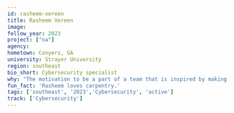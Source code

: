 ```yaml
---
id: rasheem-vereen
title: Rasheem Vereen
image: 
fellow_year: 2023
project: ["na"]
agency: 
hometown: Conyers, GA 
university: Strayer University
region: southeast
bio_short: Cybersecurity specialist
why: "The motivation to be a part of a team that is inspired by making a difference."
fun_fact: 'Rasheem loves carpentry.'
tags: ['southeast', '2023','Cybersecurity', 'active']
track: ['Cybersecurity']
---
```

